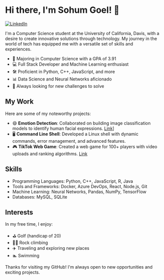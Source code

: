 <!-- Title -->
# Hi there, I'm Sohum Goel! 👋
[![LinkedIn](https://img.shields.io/badge/LinkedIn-Connect-blue)](https://linkedin.com/in/sohumgoel/)
<!-- [![Portfolio](https://img.shields.io/badge/Portfolio-Explore-brightgreen)](https://yourportfolio.com) -->

<!-- Introduction -->
I'm a Computer Science student at the University of California, Davis, with a desire to create innovative solutions through technology. My journey in the world of tech has equipped me with a versatile set of skills and experiences.

<!-- About Me -->
- 🔬 Majoring in Computer Science with a GPA of 3.91
- 💻 Full Stack Developer and Machine Learning enthusiast
- 🛠️ Proficient in Python, C++, JavaScript, and more
- 📊 Data Science and Neural Networks aficionado
- 🚀 Always looking for new challenges to solve

<!-- My Work -->
## My Work
Here are some of my noteworthy projects:

- 😄 **Emotion Detection**: Collaborated on building image classification models to identify human facial expressions. [Link]((https://github.com/grishaab/EmotionDetectorCNN))]
- 🖥 **Command Line Shell**: Developed a Linux shell with dynamic commands, error management, and advanced features.
- 🎮 **TikTok Web Game**: Created a web game for 100+ players with video uploads and ranking algorithms. [Link]()

<!-- Skills -->
## Skills
- Programming Languages: Python, C++, JavaScript, R, Java
- Tools and Frameworks: Docker, Azure DevOps, React, Node.js, Git
- Machine Learning: Neural Networks, Pandas, NumPy, TensorFlow
- Databases: MySQL, SQLite

<!-- Get in Touch 
## Get in Touch
Let's connect and collaborate:

- [LinkedIn](https://www.linkedin.com/in/yourlinkedin)
- [Email](mailto:sohgoel@ucdavis.edu)
<!-- - [Portfolio](https://yourportfolio.com) -->

<!-- Interests -->
## Interests
In my free time, I enjoy:
- ⛳ Golf (handicap of 20)
- 🧗‍♂️ Rock climbing
- ✈️ Traveling and exploring new places
- 🏊 Swimming

Thanks for visiting my GitHub! I'm always open to new opportunities and exciting projects.
